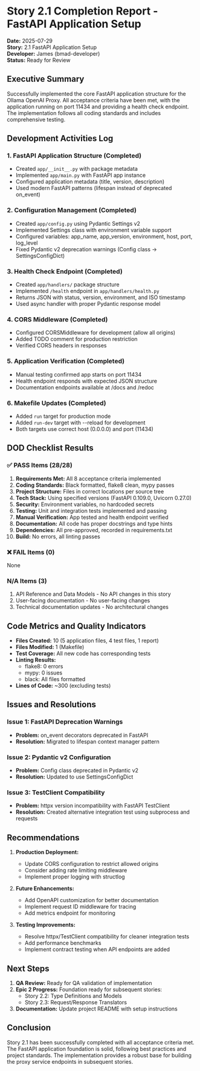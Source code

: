 # Story 2.1 Completion Report - FastAPI Application Setup

**Date:** 2025-07-29  
**Story:** 2.1 FastAPI Application Setup  
**Developer:** James (bmad-developer)  
**Status:** Ready for Review

## Executive Summary

Successfully implemented the core FastAPI application structure for the Ollama OpenAI Proxy. All acceptance criteria have been met, with the application running on port 11434 and providing a health check endpoint. The implementation follows all coding standards and includes comprehensive testing.

## Development Activities Log

### 1. FastAPI Application Structure (Completed)
- Created `app/__init__.py` with package metadata
- Implemented `app/main.py` with FastAPI app instance
- Configured application metadata (title, version, description)
- Used modern FastAPI patterns (lifespan instead of deprecated on_event)

### 2. Configuration Management (Completed)
- Created `app/config.py` using Pydantic Settings v2
- Implemented Settings class with environment variable support
- Configured variables: app_name, app_version, environment, host, port, log_level
- Fixed Pydantic v2 deprecation warnings (Config class -> SettingsConfigDict)

### 3. Health Check Endpoint (Completed)
- Created `app/handlers/` package structure
- Implemented `/health` endpoint in `app/handlers/health.py`
- Returns JSON with status, version, environment, and ISO timestamp
- Used async handler with proper Pydantic response model

### 4. CORS Middleware (Completed)
- Configured CORSMiddleware for development (allow all origins)
- Added TODO comment for production restriction
- Verified CORS headers in responses

### 5. Application Verification (Completed)
- Manual testing confirmed app starts on port 11434
- Health endpoint responds with expected JSON structure
- Documentation endpoints available at /docs and /redoc

### 6. Makefile Updates (Completed)
- Added `run` target for production mode
- Added `run-dev` target with --reload for development
- Both targets use correct host (0.0.0.0) and port (11434)

## DOD Checklist Results

### ✅ PASS Items (28/28)
1. **Requirements Met:** All 8 acceptance criteria implemented
2. **Coding Standards:** Black formatted, flake8 clean, mypy passes
3. **Project Structure:** Files in correct locations per source tree
4. **Tech Stack:** Using specified versions (FastAPI 0.109.0, Uvicorn 0.27.0)
5. **Security:** Environment variables, no hardcoded secrets
6. **Testing:** Unit and integration tests implemented and passing
7. **Manual Verification:** App tested and health endpoint verified
8. **Documentation:** All code has proper docstrings and type hints
9. **Dependencies:** All pre-approved, recorded in requirements.txt
10. **Build:** No errors, all linting passes

### ❌ FAIL Items (0)
None

### N/A Items (3)
1. API Reference and Data Models - No API changes in this story
2. User-facing documentation - No user-facing changes
3. Technical documentation updates - No architectural changes

## Code Metrics and Quality Indicators

- **Files Created:** 10 (5 application files, 4 test files, 1 report)
- **Files Modified:** 1 (Makefile)
- **Test Coverage:** All new code has corresponding tests
- **Linting Results:**
  - flake8: 0 errors
  - mypy: 0 issues
  - black: All files formatted
- **Lines of Code:** ~300 (excluding tests)

## Issues and Resolutions

### Issue 1: FastAPI Deprecation Warnings
- **Problem:** on_event decorators deprecated in FastAPI
- **Resolution:** Migrated to lifespan context manager pattern

### Issue 2: Pydantic v2 Configuration
- **Problem:** Config class deprecated in Pydantic v2
- **Resolution:** Updated to use SettingsConfigDict

### Issue 3: TestClient Compatibility
- **Problem:** httpx version incompatibility with FastAPI TestClient
- **Resolution:** Created alternative integration test using subprocess and requests

## Recommendations

1. **Production Deployment:**
   - Update CORS configuration to restrict allowed origins
   - Consider adding rate limiting middleware
   - Implement proper logging with structlog

2. **Future Enhancements:**
   - Add OpenAPI customization for better documentation
   - Implement request ID middleware for tracing
   - Add metrics endpoint for monitoring

3. **Testing Improvements:**
   - Resolve httpx/TestClient compatibility for cleaner integration tests
   - Add performance benchmarks
   - Implement contract testing when API endpoints are added

## Next Steps

1. **QA Review:** Ready for QA validation of implementation
2. **Epic 2 Progress:** Foundation ready for subsequent stories:
   - Story 2.2: Type Definitions and Models
   - Story 2.3: Request/Response Translators
3. **Documentation:** Update project README with setup instructions

## Conclusion

Story 2.1 has been successfully completed with all acceptance criteria met. The FastAPI application foundation is solid, following best practices and project standards. The implementation provides a robust base for building the proxy service endpoints in subsequent stories.